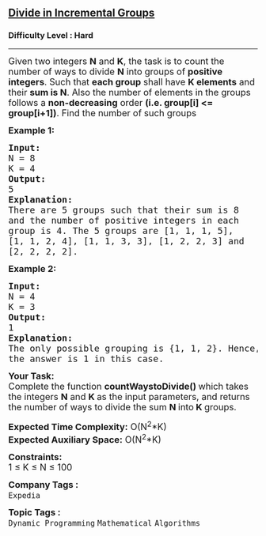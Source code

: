<h2><a href="https://www.geeksforgeeks.org/problems/divide-in-incremental-groups--170647/1?page=1&difficulty=Hard&sortBy=accuracy">Divide in Incremental Groups</a></h2><h3>Difficulty Level : Hard</h3><hr><div class="problems_problem_content__Xm_eO"><p><span style="font-size:18px">Given two integers <strong>N</strong> and <strong>K</strong>, the task is to count the number of ways to divide <strong>N</strong> into groups of <strong>positive integers</strong>. Such that <strong>each group</strong> shall have <strong>K elements</strong> and their <strong>sum is N</strong>. Also the number of elements in the groups follows a <strong>non-decreasing</strong> order <strong>(i.e. group[i] &lt;= group[i+1])</strong>. Find the number of such groups</span></p>

<p><span style="font-size:18px"><strong>Example 1:</strong></span></p>

<pre><span style="font-size:18px"><strong>Input:</strong>
N = 8
K = 4
<strong>Output:</strong>
5
<strong>Explanation:</strong>
There are 5 groups such that their sum is 8 
and the number of positive integers in each 
group is 4.&nbsp;The 5 groups are [1, 1, 1, 5], 
[1, 1, 2, 4], [1, 1, 3, 3], [1, 2, 2, 3] and 
[2, 2, 2, 2].</span></pre>

<p><span style="font-size:18px"><strong>Example 2:</strong></span></p>

<pre><span style="font-size:18px"><strong>Input: </strong>
N = 4
K = 3
<strong>Output:</strong>
1
<strong>Explanation: </strong>
The only possible grouping is {1, 1, 2}. Hence,</span>
<span style="font-size:18px">the answer is 1 in this case.</span></pre>

<p><span style="font-size:18px"><strong>Your Task:</strong><br>
Complete the function <strong>countWaystoDivide</strong><strong>() </strong>which takes the integers&nbsp;<strong>N</strong>&nbsp;and <strong>K&nbsp;</strong>as the input parameters, and returns the number of ways to divide the sum <strong>N </strong>into<strong> K&nbsp;</strong>groups.</span></p>

<p><span style="font-size:18px"><strong>Expected Time Complexity:</strong>&nbsp;O(N<sup>2</sup>*K)<br>
<strong>Expected Auxiliary Space:</strong>&nbsp;O(N<sup>2</sup></span><span style="font-size:18px">*K)</span></p>

<p><span style="font-size:18px"><strong>Constraints:</strong><br>
1 ≤ K ≤&nbsp;N ≤ 100</span></p>
</div><p><span style=font-size:18px><strong>Company Tags : </strong><br><code>Expedia</code>&nbsp;<br><p><span style=font-size:18px><strong>Topic Tags : </strong><br><code>Dynamic Programming</code>&nbsp;<code>Mathematical</code>&nbsp;<code>Algorithms</code>&nbsp;